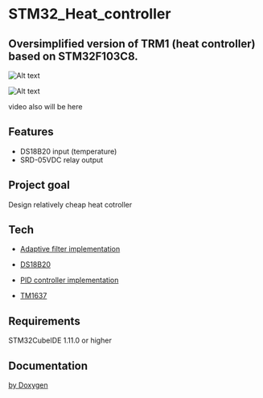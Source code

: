 # STM32_Heat_controller

## Oversimplified version of TRM1 (heat controller) based on STM32F103C8. 

![Alt text](Docs/Heat_controller.jpg)

![Alt text](Docs/Scheme.jpg)

video also will be here

## Features

- DS18B20 input (temperature)
- SRD-05VDC relay output

## Project goal

Design relatively cheap heat cotroller

## Tech

- [Adaptive filter implementation](https://alexgyver.ru/lessons/pid/)

- [DS18B20](https://github.com/vtx22/STM32-DS18B20)

- [PID controller implementation](https://alexgyver.ru/lessons/pid/)

- [TM1637](https://github.com/UsefulElectronics/stm32-tm1637-library)

## Requirements

STM32CubeIDE 1.11.0 or higher

## Documentation

[by Doxygen](Docs/html)